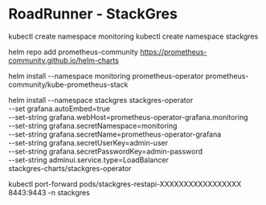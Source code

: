 # RoadRunner - StackGres

kubectl create namespace monitoring
kubectl create namespace stackgres

helm repo add prometheus-community https://prometheus-community.github.io/helm-charts

helm install --namespace monitoring prometheus-operator prometheus-community/kube-prometheus-stack

helm install --namespace stackgres stackgres-operator \
    --set grafana.autoEmbed=true \
    --set-string grafana.webHost=prometheus-operator-grafana.monitoring \
    --set-string grafana.secretNamespace=monitoring \
    --set-string grafana.secretName=prometheus-operator-grafana \
    --set-string grafana.secretUserKey=admin-user \
    --set-string grafana.secretPasswordKey=admin-password \
    --set-string adminui.service.type=LoadBalancer \
stackgres-charts/stackgres-operator

kubectl port-forward pods/stackgres-restapi-XXXXXXXXXXXXXXXXX 8443:9443 -n stackgres